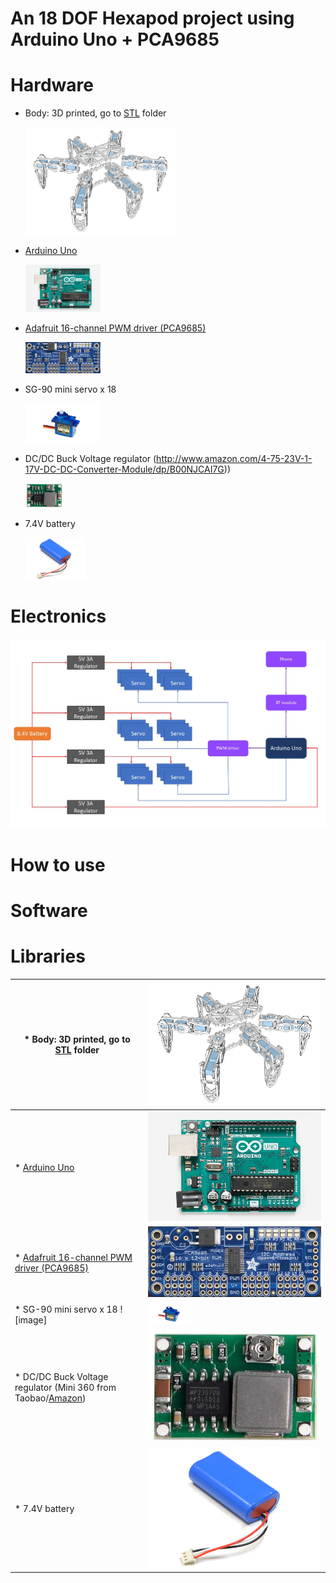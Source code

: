 # An 18 DOF Hexapod project using Arduino Uno + PCA9685

# Hardware
* Body: 3D printed, go to [STL](STL) folder 

  <img src="STL/images/hexapod_exploded_view_all.png" width=50% height=50%>
  
* [Arduino Uno](https://store.arduino.cc/arduino-uno-rev3)  

  <img src="/images/arduinouno.jpg" width=25% height=25%>
  
* [Adafruit 16-channel PWM driver (PCA9685)](https://www.adafruit.com/product/815) 

  <img src="/images/pca9685.jpg" width=25% height=25%>
  
* SG-90 mini servo x 18

  <img src="/images/sg90.jpg" width=25% height=25%>
  
* DC/DC Buck Voltage regulator (http://www.amazon.com/4-75-23V-1-17V-DC-DC-Converter-Module/dp/B00NJCAI7G)) 

  <img src="/images/mini360.jpg" width=12.5% height=12.5%>
  
* 7.4V battery 

  <img src="/images/battery.jpg" width=20% height=20%>
  
# Electronics
![Wiring2](https://github.com/KimAndrePettersen/Hexapod/blob/master/pictures/Wiring2.jpg)

# How to use

# Software

# Libraries

|* Body: 3D printed, go to [STL](STL) folder |<img src="STL/images/hexapod_exploded_view_all.png">|
|---|---|
|* [Arduino Uno](https://store.arduino.cc/arduino-uno-rev3) |<img src="/images/arduinouno.jpg">|
|* [Adafruit 16-channel PWM driver (PCA9685)](https://www.adafruit.com/product/815)  | <img src="/images/pca9685.jpg" >|
|* SG-90 mini servo x 18 ![image] |  <img src="/images/sg90.jpg" width=25% height=25% >|
|* DC/DC Buck Voltage regulator (Mini 360 from Taobao/[Amazon](http://www.amazon.com/4-75-23V-1-17V-DC-DC-Converter-Module/dp/B00NJCAI7G))  |  <img src="/images/mini360.jpg"> |
|* 7.4V battery  | <img src="/images/battery.jpg" > |

